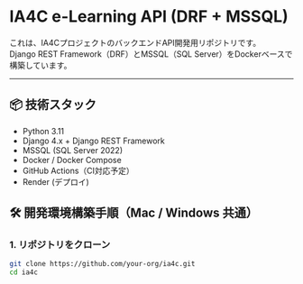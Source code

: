 # IA4C e-Learning API (DRF + MSSQL)

これは、IA4CプロジェクトのバックエンドAPI開発用リポジトリです。  
Django REST Framework（DRF）とMSSQL（SQL Server）をDockerベースで構築しています。

---

## 📦 技術スタック

- Python 3.11
- Django 4.x + Django REST Framework
- MSSQL (SQL Server 2022)
- Docker / Docker Compose
- GitHub Actions（CI対応予定）
- Render (デプロイ)

## 🛠️ 開発環境構築手順（Mac / Windows 共通）

### 1. リポジトリをクローン

```bash
git clone https://github.com/your-org/ia4c.git
cd ia4c

